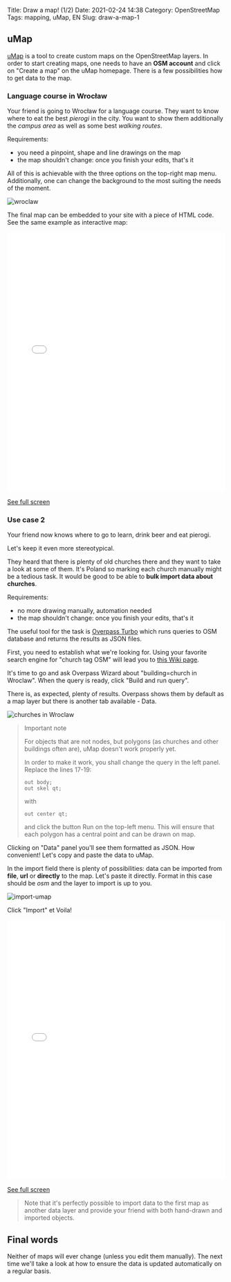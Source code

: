 Title: Draw a map! (1/2)
Date: 2021-02-24 14:38
Category: OpenStreetMap
Tags: mapping, uMap, EN
Slug: draw-a-map-1


## uMap

[uMap](https://umap.openstreetmap.fr/en/) is a tool to create custom maps on the OpenStreetMap layers.
In order to start creating maps, one needs to have an **OSM account** and click on "Create a map" on the uMap homepage.
There is a few possibilities how to get data to the map.

### Language course in Wrocław

Your friend is going to Wrocław for a language course. 
They want to know where to eat the best _pierogi_ in the city. 
You want to show them additionally the _campus area_ as well as some best _walking routes_.

Requirements:

- you need a pinpoint, shape and line drawings on the map
- the map shouldn't change: once you finish your edits, that's it

All of this is achievable with the three options on the top-right map menu.
Additionally, one can change the background to the most suiting the needs of the moment.

![wroclaw](./images/umap-wro.png)

The final map can be embedded to your site with a piece of HTML code.
See the same example as interactive map:

<iframe width="100%" height="600px" frameborder="0" allowfullscreen src="//umap.openstreetmap.fr/en/map/wrocaw-pierogi_567141?scaleControl=false&miniMap=false&scrollWheelZoom=false&zoomControl=true&allowEdit=false&moreControl=true&searchControl=null&tilelayersControl=null&embedControl=null&datalayersControl=true&onLoadPanel=undefined&captionBar=false"></iframe><p><a href="//umap.openstreetmap.fr/en/map/wrocaw-pierogi_567141">See full screen</a></p>

### Use case 2

Your friend now knows where to go to learn, drink beer and eat pierogi.

Let's keep it even more stereotypical.

They heard that there is plenty of old churches there and they want to take a look at some of them.
It's Poland so marking each church manually might be a tedious task.
It would be good to be able to **bulk import data about churches**.

Requirements:

- no more drawing manually, automation needed
- the map shouldn't change: once you finish your edits, that's it

The useful tool for the task is [Overpass Turbo](https://overpass-turbo.eu/#) which runs queries to OSM database and returns the results as JSON files.

First, you need to establish what we're looking for. 
Using your favorite search engine for "church tag OSM" will lead you to [this Wiki page](https://wiki.openstreetmap.org/wiki/Tag:building%3Dchurch). 

It's time to go and ask Overpass Wizard about "building=church in Wroclaw".
When the query is ready, click "Build and run query".

There is, as expected, plenty of results. Overpass shows them by default as a map layer but there is another tab available - Data. 

![churches in Wroclaw](./images/overpass-churches.png)

> Important note
> 
> For objects that are not nodes, but polygons (as churches and other buildings often are), uMap doesn't work properly yet. 
> 
> In order to make it work, you shall change the query in the left panel.
Replace the lines 17-19:
> ```
> out body;
> out skel qt;
> ```
> with 
> ```
> out center qt;
> ```
> and click the button Run on the top-left menu.
> This will ensure that each polygon has a central point and can be drawn on map.



Clicking on "Data" panel you'll see them formatted as JSON. How convenient! 
Let's copy and paste the data to uMap.

In the import field there is plenty of possibilities: data can be imported from **file**, **url** or **directly** to the map. 
Let's paste it directly. Format in this case should be _osm_ and the layer to import is up to you.

![import-umap](./images/umap-import.png)

Click "Import" et Voila!

<iframe width="100%" height="600px" frameborder="0" allowfullscreen src="//umap.openstreetmap.fr/en/map/one-time-import_567160?scaleControl=false&miniMap=false&scrollWheelZoom=false&zoomControl=true&allowEdit=false&moreControl=true&searchControl=null&tilelayersControl=null&embedControl=null&datalayersControl=true&onLoadPanel=undefined&captionBar=false"></iframe><p><a href="//umap.openstreetmap.fr/en/map/one-time-import_567160">See full screen</a></p>

> Note that it's perfectly possible to import data to the first map as another data layer and provide your friend with both hand-drawn and imported objects.

## Final words

Neither of maps will ever change (unless you edit them manually).
The next time we'll take a look at how to ensure the data is updated automatically on a regular basis.

